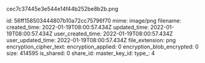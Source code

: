 cec7c37445e3e544e14f44b252be8b2b.png

id: 56ff158503444807b10a72cc75796f70
mime: image/png
filename: 
created_time: 2022-01-19T08:00:57.434Z
updated_time: 2022-01-19T08:00:57.434Z
user_created_time: 2022-01-19T08:00:57.434Z
user_updated_time: 2022-01-19T08:00:57.434Z
file_extension: png
encryption_cipher_text: 
encryption_applied: 0
encryption_blob_encrypted: 0
size: 414595
is_shared: 0
share_id: 
master_key_id: 
type_: 4